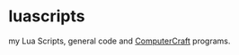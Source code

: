 # luascripts
my Lua Scripts, general code and [ComputerCraft](http://www.computercraft.info/wiki/Main_Page) programs.
